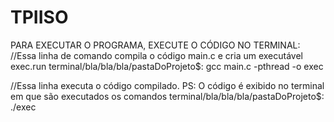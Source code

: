 # TPIISO
PARA EXECUTAR O PROGRAMA, EXECUTE O CÓDIGO NO TERMINAL: 
//Essa linha de comando compila o código main.c e cria um executável exec.run
terminal/bla/bla/bla/pastaDoProjeto$: gcc main.c -pthread -o exec 

//Essa linha executa o código compilado. PS: O código é exibido no terminal em que são executados os comandos
terminal/bla/bla/bla/pastaDoProjeto$: ./exec 
